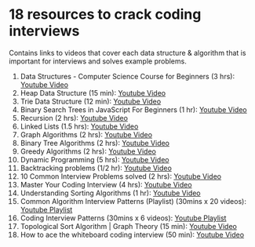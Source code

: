 # 18 resources to crack coding interviews

Contains links to videos that cover each data structure & algorithm that is important for interviews and solves example problems.

1. Data Structures - Computer Science Course for Beginners (3 hrs): [Youtube Video](https://www.youtube.com/watch?v=zg9ih6SVACc&ab_channel=freeCodeCamp.org)
2. Heap Data Structure (15 min): [Youtube Video](https://www.youtube.com/watch?v=dM_JHpfFITs&ab_channel=freeCodeCamp.org)
3. Trie Data Structure (12 min): [Youtube Video](https://www.youtube.com/watch?v=7XmS8McW_1U&ab_channel=freeCodeCamp.org)
4. Binary Search Trees in JavaScript For Beginners (1 hr): [Youtube Video](https://www.youtube.com/watch?v=GyGCw142xb8&ab_channel=NoobCoder)
5. Recursion (2 hrs): [Youtube Video](https://www.youtube.com/watch?v=IJDJ0kBx2LM&list=PLtNNv62UFY5R8xKkwo9-0WLAnvf1ODzAx&index=10&ab_channel=freeCodeCamp.org)
6. Linked Lists (1.5 hrs): [Youtube Video](https://www.youtube.com/watch?v=Hj_rA0dhr2I&list=PLtNNv62UFY5R8xKkwo9-0WLAnvf1ODzAx&index=6&ab_channel=freeCodeCamp.org)
7. Graph Algorithms (2 hrs): [Youtube Video](https://www.youtube.com/watch?v=tWVWeAqZ0WU&list=PLtNNv62UFY5R8xKkwo9-0WLAnvf1ODzAx&index=3&ab_channel=freeCodeCamp.org)
8. Binary Tree Algorithms (2 hrs): [Youtube Video](https://www.youtube.com/watch?v=fAAZixBzIAI&list=PLtNNv62UFY5R8xKkwo9-0WLAnvf1ODzAx&index=11&t=10s&ab_channel=freeCodeCamp.org)
9. Greedy Algorithms (2 hrs): [Youtube Video](https://www.youtube.com/watch?v=bC7o8P_Ste4&ab_channel=freeCodeCamp.org)
10. Dynamic Programming (5 hrs): [Youtube Video](https://www.youtube.com/watch?v=oBt53YbR9Kk&list=PLtNNv62UFY5R8xKkwo9-0WLAnvf1ODzAx&index=7&ab_channel=freeCodeCamp.org)
11. Backtracking problems (1/2 hr): [Youtube Video](https://www.youtube.com/watch?v=A80YzvNwqXA&list=PLtNNv62UFY5R8xKkwo9-0WLAnvf1ODzAx&index=4&ab_channel=freeCodeCamp.org)
12. 10 Common Interview Problems solved (2 hrs): [Youtube Video](https://www.youtube.com/watch?v=Peq4GCPNC5c&list=PLtNNv62UFY5R8xKkwo9-0WLAnvf1ODzAx&index=11&ab_channel=freeCodeCamp.org)
13. Master Your Coding Interview (4 hrs): [Youtube Video](https://www.youtube.com/watch?v=iAHQopLuZ4Q&list=PLtNNv62UFY5R8xKkwo9-0WLAnvf1ODzAx&index=2&ab_channel=freeCodeCamp.org)
14. Understanding Sorting Algorithms (1 hr): [Youtube Video](https://www.youtube.com/watch?v=l7-f9gS8VOs&ab_channel=freeCodeCamp.org)
15. Common Algorithm Interview Patterns (Playlist) (30mins x 20 videos): [Youtube Playlist](https://www.youtube.com/playlist?list=PLxQ8cCJ6LyOYCas1Ln-L8kCBquxw20ljC)
16. Coding Interview Patterns (30mins x 6 videos): [Youtube Playlist](https://www.youtube.com/playlist?list=PLB7ZlVMcmjIDUDmOnoIRATIblml0hBt57)
17. Topological Sort Algorithm | Graph Theory (15 min): [Youtube Video](https://www.youtube.com/watch?v=eL-KzMXSXXI&t=43s&ab_channel=WilliamFiset)
18. How to ace the whiteboard coding interview (50 min): [Youtube Video](https://www.youtube.com/watch?v=51gc7-eskU8&list=PLtNNv62UFY5R8xKkwo9-0WLAnvf1ODzAx&index=7&ab_channel=freeCodeCamp.org)
